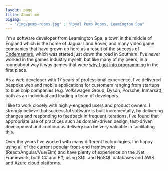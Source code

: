 ```yaml
---
layout: page
title: About me
bigimg:
  - "/img/pump-rooms.jpg" : "Royal Pump Rooms, Leamington Spa"
---
```

 
I'm a software developer from Leamington Spa, a town in the middle of England which is the home of Jaguar Land Rover, and many video game companies that have grown up here as a result of the success of [Codemasters](https://en.wikipedia.org/wiki/Codemasters), which was started just down the road in Southam. I've never worked in the games industry myself, but like many of my peers, in a roundabout way it was games that were [why I got into programming](2018-03-24-why-i-got-into-programming/) in the first place.
 
As a web developer with 17 years of professional experience, I've delivered bespoke web and mobile applications for customers ranging from startups to blue chip companies (e.g. Volkswagen Group, Dyson, Porsche, Inmarsat), both as an individual and leading a team of developers.

I like to work closely with highly-engaged users and product owners. I strongly believe that successful software is built incrementally, by delivering changes and responding to feedback in frequent iterations. I've found that appropriate use of practices such as domain-driven design, test-driven development and continuous delivery can be very valuable in facilitating this. 

Over the years I've worked with many different technologies. I'm happy using all of the current popular front-end frameworks (React/Angular/Vue/Elm) and have plenty of experience on the .Net Framework, both C# and F#, using SQL and NoSQL databases and AWS and Azure cloud platforms. 

